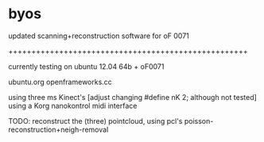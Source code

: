byos
====

updated scanning+reconstruction software for oF 0071

++++++++++++++++++++++++++++++++++++++++++++++++++++

currently testing on ubuntu 12.04 64b + oF0071

ubuntu.org
openframeworks.cc

using three ms Kinect's [adjust changing #define nK 2; although not tested]
using a Korg nanokontrol midi interface


TODO: reconstruct the (three) pointcloud, using pcl's poisson-reconstruction+neigh-removal 
